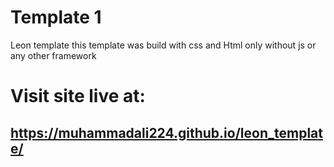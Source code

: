 # Template 1
 Leon template 
 this template was build with css and Html only without js or any other framework 
 
 
# Visit site live at: 
## https://muhammadali224.github.io/leon_template/
